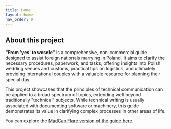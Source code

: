 ```yaml
---
title: Home
layout: home
nav_order: 0
---
```


## About this project

**“From 'yes' to wesele"** is a comprehensive, non-commercial guide designed to assist foreign nationals marrying in Poland. It aims to clarify the necessary procedures, paperwork, and tasks, offering insights into Polish wedding venues and customs, practical tips on logistics, and ultimately providing international couples with a valuable resource for planning their special day.

This project showcases that the principles of technical communication can be applied to a broad spectrum of topics, extending well beyond traditionally "technical" subjects. While technical writing is usually associated with documenting software or machinery, this guide demonstrates its value in clarifying complex processes in other areas of life.

You can explore the [MadCap Flare version of the guide here](https://laitavistula.github.io/FromYes/Content/Home.htm).